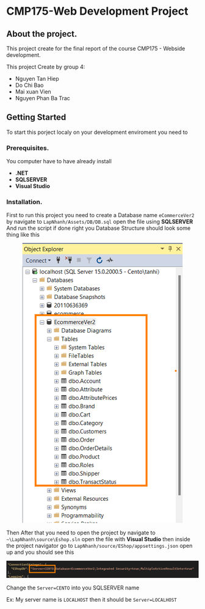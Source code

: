 # CMP175-Web Development Project 

## About the project.

This project create for the final report of the course CMP175 - Webside development.

This project Create by group 4:
- Nguyen Tan Hiep
- Do Chi Bao
- Mai xuan Vien
- Nguyen Phan Ba Trac

## Getting Started

To start this porject localy on your development enviroment you need to 

### Prerequisites.

You computer have to have already install
- **.NET**
- **SQLSERVER**
- **Visual Studio**

### Installation.

First to run this project you need to create a Database name ``eCommerceVer2`` by navigate to ``LapNhanh/Assets/DB/DB.sql`` open the file using **SQLSERVER** And run the script if done right you Database Structure should look some thing like this 
<div align =center >
  <img src="https://raw.githubusercontent.com/centopw/LapNhanh/master/Assets/Image/DB_struct.png" />
</div>

Then After that you need to open the project by navigate to ``~\LapNhanh\source\Eshop.sln`` open the file with **Visual Studio** then inside the project navigator go to ``LapNhanh/source/EShop/appsettings.json`` open up and you should see this

<div align =center>
  <img src="https://github.com/centopw/LapNhanh/blob/master/Assets/Image/DB_Name.png?raw=true" />
</div>

Change the ``Server=CENTO`` into you SQLSERVER name

Ex: My server name is ``LOCALHOST`` then it should be ``Server=LOCALHOST``
